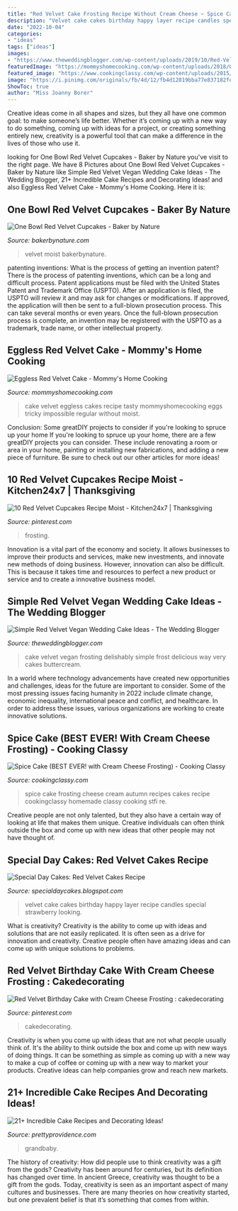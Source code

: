 ```yaml
---
title: "Red Velvet Cake Frosting Recipe Without Cream Cheese ~ Spice Cake (best Ever! With Cream Cheese Frosting)"
description: "Velvet cake cakes birthday happy layer recipe candles special strawberry looking"
date: "2022-10-04"
categories:
- "ideas"
tags: ["ideas"]
images:
- "https://www.theweddingblogger.com/wp-content/uploads/2019/10/Red-Velvet-Vegan-Wedding-Cake.jpg"
featuredImage: "https://mommyshomecooking.com/wp-content/uploads/2018/01/Eggless-Red-Velvet-Cake-11.jpg"
featured_image: "https://www.cookingclassy.com/wp-content/uploads/2015/09/spice-cake-21.jpg"
image: "https://i.pinimg.com/originals/fb/4d/12/fb4d12819bba77e837182fe620800c32.jpg"
ShowToc: true
author: "Miss Joanny Borer"
---
```



Creative ideas come in all shapes and sizes, but they all have one common goal: to make someone’s life better. Whether it’s coming up with a new way to do something, coming up with ideas for a project, or creating something entirely new, creativity is a powerful tool that can make a difference in the lives of those who use it.

	

		
looking for One Bowl Red Velvet Cupcakes - Baker by Nature you've visit to the right page. We have 8 Pictures about One Bowl Red Velvet Cupcakes - Baker by Nature like Simple Red Velvet Vegan Wedding Cake Ideas - The Wedding Blogger, 21+ Incredible Cake Recipes and Decorating Ideas! and also Eggless Red Velvet Cake - Mommy&#039;s Home Cooking. Here it is:
		
    
## One Bowl Red Velvet Cupcakes - Baker By Nature

<img loading=lazy src="https://bakerbynature.com/wp-content/uploads/2016/01/IMG_5738-6-2.jpg" onerror="this.onerror=null;this.src='https://tse3.mm.bing.net/th?id=OIP.bEr26FeTah7iy6dvVfNsrAHaLH&amp;pid=15.1';" alt="One Bowl Red Velvet Cupcakes - Baker by Nature">

_Source: bakerbynature.com_

>velvet moist bakerbynature. 

	

patenting inventions: What is the process of getting an invention patent?
There is the process of patenting inventions, which can be a long and difficult process. Patent applications must be filed with the United States Patent and Trademark Office (USPTO). After an application is filed, the USPTO will review it and may ask for changes or modifications. If approved, the application will then be sent to a full-blown prosecution process. This can take several months or even years. Once the full-blown prosecution process is complete, an invention may be registered with the USPTO as a trademark, trade name, or other intellectual property.

    
## Eggless Red Velvet Cake - Mommy&#039;s Home Cooking

<img loading=lazy src="https://mommyshomecooking.com/wp-content/uploads/2018/01/Eggless-Red-Velvet-Cake-11.jpg" onerror="this.onerror=null;this.src='https://tse4.mm.bing.net/th?id=OIP.EPYc9kZp2R9f8jYW81asywHaKX&amp;pid=15.1';" alt="Eggless Red Velvet Cake - Mommy&#039;s Home Cooking">

_Source: mommyshomecooking.com_

>cake velvet eggless cakes recipe tasty mommyshomecooking eggs tricky impossible regular without moist. 

	

Conclusion: Some greatDIY projects to consider if you're looking to spruce up your home
If you're looking to spruce up your home, there are a few greatDIY projects you can consider. These include renovating a room or area in your home, painting or installing new fabrications, and adding a new piece of furniture. Be sure to check out our other articles for more ideas!

    
## 10 Red Velvet Cupcakes Recipe Moist - Kitchen24x7 | Thanksgiving

<img loading=lazy src="https://i.pinimg.com/originals/fb/4d/12/fb4d12819bba77e837182fe620800c32.jpg" onerror="this.onerror=null;this.src='https://tse2.mm.bing.net/th?id=OIP.LhPaxG3iGquKkbPrU6UJrAHaLH&amp;pid=15.1';" alt="10 Red Velvet Cupcakes Recipe Moist - Kitchen24x7 | Thanksgiving">

_Source: pinterest.com_

>frosting. 

	

Innovation is a vital part of the economy and society. It allows businesses to improve their products and services, make new investments, and innovate new methods of doing business. However, innovation can also be difficult. This is because it takes time and resources to perfect a new product or service and to create a innovative business model.

    
## Simple Red Velvet Vegan Wedding Cake Ideas - The Wedding Blogger

<img loading=lazy src="https://www.theweddingblogger.com/wp-content/uploads/2019/10/Red-Velvet-Vegan-Wedding-Cake.jpg" onerror="this.onerror=null;this.src='https://tse1.mm.bing.net/th?id=OIP.mxocQqa7ckJjVNbhnOZfaAHaE8&amp;pid=15.1';" alt="Simple Red Velvet Vegan Wedding Cake Ideas - The Wedding Blogger">

_Source: theweddingblogger.com_

>cake velvet vegan frosting delishably simple frost delicious way very cakes buttercream. 

	

In a world where technology advancements have created new opportunities and challenges, ideas for the future are important to consider. Some of the most pressing issues facing humanity in 2022 include climate change, economic inequality, international peace and conflict, and healthcare. In order to address these issues, various organizations are working to create innovative solutions.

    
## Spice Cake (BEST EVER! With Cream Cheese Frosting) - Cooking Classy

<img loading=lazy src="https://www.cookingclassy.com/wp-content/uploads/2015/09/spice-cake-21.jpg" onerror="this.onerror=null;this.src='https://tse1.mm.bing.net/th?id=OIP.VG58oLy9XpTRMOqeTDwYCQHaLH&amp;pid=15.1';" alt="Spice Cake (BEST EVER! with Cream Cheese Frosting) - Cooking Classy">

_Source: cookingclassy.com_

>spice cake frosting cheese cream autumn recipes cakes recipe cookingclassy homemade classy cooking stfi re. 

	

Creative people are not only talented, but they also have a certain way of looking at life that makes them unique. Creative individuals can often think outside the box and come up with new ideas that other people may not have thought of.

    
## Special Day Cakes: Red Velvet Cakes Recipe

<img loading=lazy src="http://2.bp.blogspot.com/-Z07iPbnUZa4/UhrUe-0rvAI/AAAAAAAACEM/fPtm6W4tfS8/s1600/Red+Velvet+Birthday+Cake.jpg" onerror="this.onerror=null;this.src='https://tse2.mm.bing.net/th?id=OIP.s2A5D24n8FPmSuUdN94sYwHaHa&amp;pid=15.1';" alt="Special Day Cakes: Red Velvet Cakes Recipe">

_Source: specialdaycakes.blogspot.com_

>velvet cake cakes birthday happy layer recipe candles special strawberry looking. 

	

What is creativity?
Creativity is the ability to come up with ideas and solutions that are not easily replicated. It is often seen as a drive for innovation and creativity. Creative people often have amazing ideas and can come up with unique solutions to problems.

    
## Red Velvet Birthday Cake With Cream Cheese Frosting : Cakedecorating

<img loading=lazy src="https://i.pinimg.com/originals/2f/d1/5d/2fd15db1553e4f69572afd8f1ee23696.png" onerror="this.onerror=null;this.src='https://tse2.mm.bing.net/th?id=OIP.siRxz_jcL2YV2tffkdSifwHaLH&amp;pid=15.1';" alt="Red Velvet Birthday Cake with Cream Cheese Frosting : cakedecorating">

_Source: pinterest.com_

>cakedecorating. 

	

Creativity is when you come up with ideas that are not what people usually think of. It's the ability to think outside the box and come up with new ways of doing things. It can be something as simple as coming up with a new way to make a cup of coffee or coming up with a new way to market your products. Creative ideas can help companies grow and reach new markets.

    
## 21+ Incredible Cake Recipes And Decorating Ideas!

<img loading=lazy src="https://grandbaby-cakes.com/wp-content/uploads/2012/12/caramel-cake-2-682x1024.jpg" onerror="this.onerror=null;this.src='https://tse2.mm.bing.net/th?id=OIP.9NiyjOF3L-A7V2xVc9yvqgHaLH&amp;pid=15.1';" alt="21+ Incredible Cake Recipes and Decorating Ideas!">

_Source: prettyprovidence.com_

>grandbaby. 

	

The history of creativity: How did people use to think creativity was a gift from the gods?
Creativity has been around for centuries, but its definition has changed over time. In ancient Greece, creativity was thought to be a gift from the gods. Today, creativity is seen as an important aspect of many cultures and businesses. There are many theories on how creativity started, but one prevalent belief is that it’s something that comes from within.

